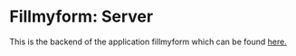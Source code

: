 # Fillmyform: Server

This is the backend of the application fillmyform which can be found [here.](https://fillmyform.xyz)
